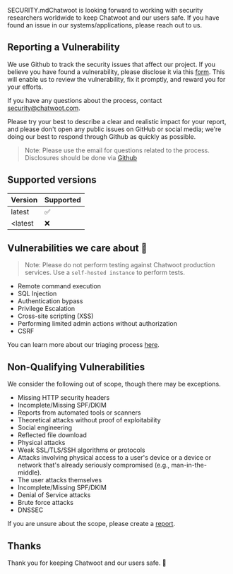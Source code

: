 SECURITY.mdChatwoot is looking forward to working with security researchers worldwide to keep Chatwoot and our users safe. If you have found an issue in our systems/applications, please reach out to us.

## Reporting a Vulnerability

We use Github to track the security issues that affect our project. If you believe you have found a vulnerability, please disclose it via this [form](https://github.com/chatwoot/chatwoot/security/advisories/new). This will enable us to review the vulnerability, fix it promptly, and reward you for your efforts.

If you have any questions about the process, contact security@chatwoot.com.

Please try your best to describe a clear and realistic impact for your report, and please don't open any public issues on GitHub or social media; we're doing our best to respond through Github as quickly as possible.

> Note: Please use the email for questions related to the process. Disclosures should be done via [Github](https://github.com/chatwoot/chatwoot/security/advisories/new)
## Supported versions

| Version | Supported        |
| ------- | --------------   |
| latest   | ️✅               |
| <latest   | ❌               |


## Vulnerabilities we care about 🫣
> Note: Please do not perform testing against Chatwoot production services. Use a `self-hosted instance` to perform tests.
- Remote command execution
- SQL Injection
- Authentication bypass
- Privilege Escalation
- Cross-site scripting (XSS)
- Performing limited admin actions without authorization
- CSRF

You can learn more about our triaging process [here](https://www.chatwoot.com/docs/contributing-guide/security-reports).

## Non-Qualifying Vulnerabilities

We consider the following out of scope, though there may be exceptions.

- Missing HTTP security headers
- Incomplete/Missing SPF/DKIM
- Reports from automated tools or scanners
- Theoretical attacks without proof of exploitability
- Social engineering
- Reflected file download
- Physical attacks
- Weak SSL/TLS/SSH algorithms or protocols
- Attacks involving physical access to a user's device or a device or network that's already seriously compromised (e.g., man-in-the-middle).
- The user attacks themselves
- Incomplete/Missing SPF/DKIM
- Denial of Service attacks
- Brute force attacks
- DNSSEC

If you are unsure about the scope, please create a [report](https://github.com/chatwoot/chatwoot/security/advisories/new).


## Thanks

Thank you for keeping Chatwoot and our users safe. 🙇
